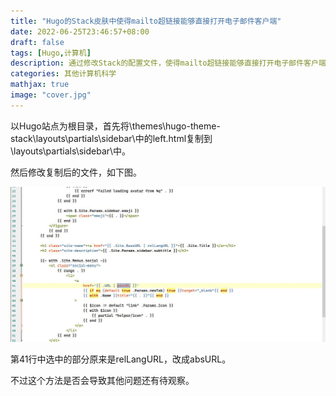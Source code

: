 ```yaml
---
title: "Hugo的Stack皮肤中使得mailto超链接能够直接打开电子邮件客户端"
date: 2022-06-25T23:46:57+08:00
draft: false
tags: [Hugo,计算机]
description: 通过修改Stack的配置文件，使得mailto超链接能够直接打开电子邮件客户端，而不是在浏览器中打开一个奇怪的链接。
categories: 其他计算机科学
mathjax: true
image: "cover.jpg"
---
```



以Hugo站点为根目录，首先将\themes\hugo-theme-stack\layouts\partials\sidebar\中的left.html复制到\layouts\partials\sidebar\中。

然后修改复制后的文件，如下图。

![1.jpg](1.jpg)

第41行中选中的部分原来是relLangURL，改成absURL。

不过这个方法是否会导致其他问题还有待观察。
